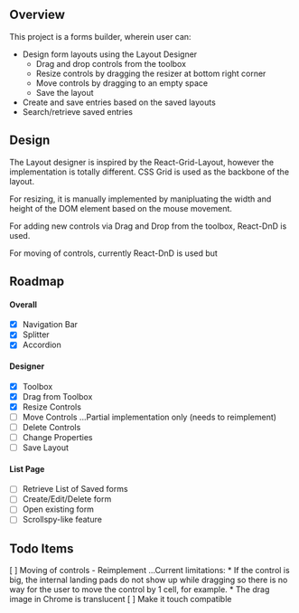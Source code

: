 ## Overview

This project is a forms builder, wherein user can:
* Design form layouts using the Layout Designer
    * Drag and drop controls from the toolbox
    * Resize controls by dragging the resizer at bottom right corner
    * Move controls by dragging to an empty space
    * Save the layout
* Create and save entries based on the saved layouts
* Search/retrieve saved entries

## Design
The Layout designer is inspired by the React-Grid-Layout, however the implementation is totally different.
CSS Grid is used as the backbone of the layout.

For resizing, it is manually implemented by manipluating the width and height of the DOM element based on the mouse movement.

For adding new controls via Drag and Drop from the toolbox, React-DnD is used.

For moving of controls, currently React-DnD is used but


## Roadmap

#### Overall
- [x] Navigation Bar
- [x] Splitter
- [x] Accordion

#### Designer
- [x] Toolbox
- [x] Drag from Toolbox
- [x] Resize Controls
- [ ] Move Controls
...Partial implementation only (needs to reimplement)
- [ ] Delete Controls
- [ ] Change Properties
- [ ] Save Layout

#### List Page
- [ ] Retrieve List of Saved forms
- [ ] Create/Edit/Delete form
- [ ] Open existing form
- [ ] Scrollspy-like feature

## Todo Items
[ ] Moving of controls - Reimplement
...Current limitations:
        * If the control is big, the internal landing pads do not show up while dragging so there is no way for the user to move the control by 1 cell, for example.
        * The drag image in Chrome is translucent
[ ] Make it touch compatible
